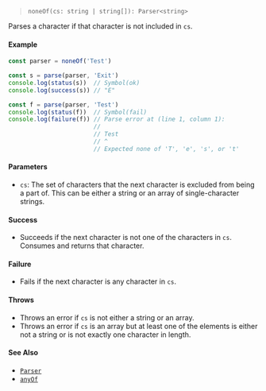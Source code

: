 <!--
 Copyright (c) 2020 Thomas J. Otterson
 
 This software is released under the MIT License.
 https://opensource.org/licenses/MIT
-->

> `noneOf(cs: string | string[]): Parser<string>`

Parses a character if that character is not included in `cs`.

#### Example

```javascript
const parser = noneOf('Test')

const s = parse(parser, 'Exit')
console.log(status(s))  // Symbol(ok)
console.log(success(s)) // "E"

const f = parse(parser, 'Test')
console.log(status(f))  // Symbol(fail)
console.log(failure(f)) // Parse error at (line 1, column 1):
                        //
                        // Test
                        // ^
                        // Expected none of 'T', 'e', 's', or 't'
```

#### Parameters

* `cs`: The set of characters that the next character is excluded from being a part of. This can be either a string or an array of single-character strings.

#### Success

* Succeeds if the next character is not one of the characters in `cs`. Consumes and returns that character.

#### Failure

* Fails if the next character is any character in `cs`.

#### Throws

* Throws an error if `cs` is not either a string or an array.
* Throws an error if `cs` is an array but at least one of the elements is either not a string or is not exactly one character in length.

#### See Also

* [`Parser`](../types/parser.md)
* [`anyOf`](anyof.md)